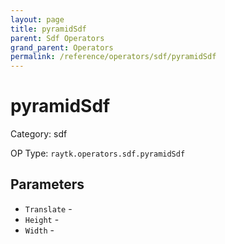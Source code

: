 ```yaml
---
layout: page
title: pyramidSdf
parent: Sdf Operators
grand_parent: Operators
permalink: /reference/operators/sdf/pyramidSdf
---
```


# pyramidSdf



Category: sdf

OP Type: `raytk.operators.sdf.pyramidSdf`

## Parameters

* `Translate` - 
* `Height` - 
* `Width` -
